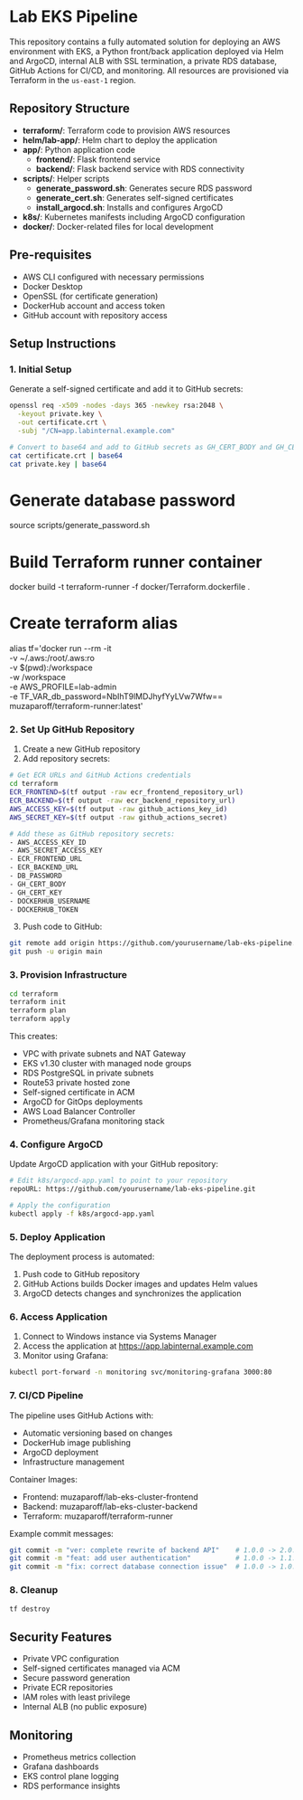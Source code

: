 # Lab EKS Pipeline

This repository contains a fully automated solution for deploying an AWS environment with EKS, a Python front/back application deployed via Helm and ArgoCD, internal ALB with SSL termination, a private RDS database, GitHub Actions for CI/CD, and monitoring. All resources are provisioned via Terraform in the `us-east-1` region.

## Repository Structure

- **terraform/**: Terraform code to provision AWS resources
- **helm/lab-app/**: Helm chart to deploy the application
- **app/**: Python application code
  - **frontend/**: Flask frontend service
  - **backend/**: Flask backend service with RDS connectivity
- **scripts/**: Helper scripts
  - **generate_password.sh**: Generates secure RDS password
  - **generate_cert.sh**: Generates self-signed certificates
  - **install_argocd.sh**: Installs and configures ArgoCD
- **k8s/**: Kubernetes manifests including ArgoCD configuration
- **docker/**: Docker-related files for local development

## Pre-requisites

- AWS CLI configured with necessary permissions
- Docker Desktop
- OpenSSL (for certificate generation)
- DockerHub account and access token
- GitHub account with repository access

## Setup Instructions

### 1. Initial Setup

Generate a self-signed certificate and add it to GitHub secrets:
```bash
openssl req -x509 -nodes -days 365 -newkey rsa:2048 \
  -keyout private.key \
  -out certificate.crt \
  -subj "/CN=app.labinternal.example.com"

# Convert to base64 and add to GitHub secrets as GH_CERT_BODY and GH_CERT_KEY
cat certificate.crt | base64
cat private.key | base64
```

# Generate database password
source scripts/generate_password.sh

# Build Terraform runner container
docker build -t terraform-runner -f docker/Terraform.dockerfile .

# Create terraform alias
alias tf='docker run --rm -it \
  -v ~/.aws:/root/.aws:ro \
  -v $(pwd):/workspace \
  -w /workspace \
  -e AWS_PROFILE=lab-admin \
  -e TF_VAR_db_password=NbIhT9lMDJhyfYyLVw7Wfw== \
  muzaparoff/terraform-runner:latest'

### 2. Set Up GitHub Repository

1. Create a new GitHub repository
2. Add repository secrets:
```bash
# Get ECR URLs and GitHub Actions credentials
cd terraform
ECR_FRONTEND=$(tf output -raw ecr_frontend_repository_url)
ECR_BACKEND=$(tf output -raw ecr_backend_repository_url)
AWS_ACCESS_KEY=$(tf output -raw github_actions_key_id)
AWS_SECRET_KEY=$(tf output -raw github_actions_secret)

# Add these as GitHub repository secrets:
- AWS_ACCESS_KEY_ID
- AWS_SECRET_ACCESS_KEY
- ECR_FRONTEND_URL
- ECR_BACKEND_URL
- DB_PASSWORD
- GH_CERT_BODY
- GH_CERT_KEY
- DOCKERHUB_USERNAME
- DOCKERHUB_TOKEN
```

3. Push code to GitHub:
```bash
git remote add origin https://github.com/yourusername/lab-eks-pipeline.git
git push -u origin main
```

### 3. Provision Infrastructure
```bash
cd terraform
terraform init
terraform plan
terraform apply
```

This creates:
* VPC with private subnets and NAT Gateway
* EKS v1.30 cluster with managed node groups
* RDS PostgreSQL in private subnets
* Route53 private hosted zone
* Self-signed certificate in ACM
* ArgoCD for GitOps deployments
* AWS Load Balancer Controller
* Prometheus/Grafana monitoring stack

### 4. Configure ArgoCD

Update ArgoCD application with your GitHub repository:
```bash
# Edit k8s/argocd-app.yaml to point to your repository
repoURL: https://github.com/yourusername/lab-eks-pipeline.git

# Apply the configuration
kubectl apply -f k8s/argocd-app.yaml
```

### 5. Deploy Application

The deployment process is automated:
1. Push code to GitHub repository
2. GitHub Actions builds Docker images and updates Helm values
3. ArgoCD detects changes and synchronizes the application

### 6. Access Application

1. Connect to Windows instance via Systems Manager
2. Access the application at https://app.labinternal.example.com
3. Monitor using Grafana:
```bash
kubectl port-forward -n monitoring svc/monitoring-grafana 3000:80
```

### 7. CI/CD Pipeline

The pipeline uses GitHub Actions with:
- Automatic versioning based on changes
- DockerHub image publishing
- ArgoCD deployment
- Infrastructure management

Container Images:
- Frontend: muzaparoff/lab-eks-cluster-frontend
- Backend: muzaparoff/lab-eks-cluster-backend
- Terraform: muzaparoff/terraform-runner

Example commit messages:
```bash
git commit -m "ver: complete rewrite of backend API"    # 1.0.0 -> 2.0.0
git commit -m "feat: add user authentication"           # 1.0.0 -> 1.1.0
git commit -m "fix: correct database connection issue"  # 1.0.0 -> 1.0.1
```

### 8. Cleanup
```bash
tf destroy
```

## Security Features

- Private VPC configuration
- Self-signed certificates managed via ACM
- Secure password generation
- Private ECR repositories
- IAM roles with least privilege
- Internal ALB (no public exposure)

## Monitoring

- Prometheus metrics collection
- Grafana dashboards
- EKS control plane logging
- RDS performance insights

